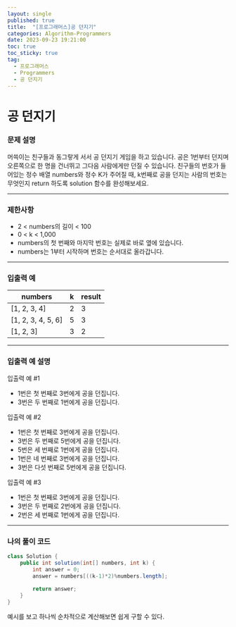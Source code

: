 ```yaml
---
layout: single
published: true
title:  "[프로그래머스]공 던지기"
categories: Algorithm-Programmers
date: 2023-09-23 19:21:00
toc: true
toc_sticky: true
tag:   
  - 프로그래머스
  - Programmers
  - 공 던지기
---
```


# 공 던지기

### 문제 설명

머쓱이는 친구들과 동그랗게 서서 공 던지기 게임을 하고 있습니다. 공은 1번부터 던지며 오른쪽으로 한 명을 건너뛰고 그다음 사람에게만 던질 수 있습니다. 친구들의 번호가 들어있는 정수 배열 numbers와 정수 K가 주어질 때, k번째로 공을 던지는 사람의 번호는 무엇인지 return 하도록 solution 함수를 완성해보세요.

----------------

### 제한사항

* 2 < numbers의 길이 < 100
* 0 < k < 1,000
* numbers의 첫 번째와 마지막 번호는 실제로 바로 옆에 있습니다.
* numbers는 1부터 시작하며 번호는 순서대로 올라갑니다.



----------------

### 입출력 예

|numbers	|k	|result|
|---|---|---|
|[1, 2, 3, 4]|	2|	3|
|[1, 2, 3, 4, 5, 6]|	5|	3|
|[1, 2, 3]|	3|	2|

----------------
### 입출력 예 설명

입출력 예 #1  

* 1번은 첫 번째로 3번에게 공을 던집니다.
* 3번은 두 번째로 1번에게 공을 던집니다.
  

입출력 예 #2  

* 1번은 첫 번째로 3번에게 공을 던집니다.
* 3번은 두 번째로 5번에게 공을 던집니다.
* 5번은 세 번째로 1번에게 공을 던집니다.
* 1번은 네 번째로 3번에게 공을 던집니다.
* 3번은 다섯 번째로 5번에게 공을 던집니다.
  

입출력 예 #3

* 1번은 첫 번째로 3번에게 공을 던집니다.
* 3번은 두 번째로 2번에게 공을 던집니다.
* 2번은 세 번째로 1번에게 공을 던집니다.

  


----------------

### 나의 풀이 코드

```java
class Solution {
    public int solution(int[] numbers, int k) {
        int answer = 0;
        answer = numbers[((k-1)*2)%numbers.length];
        
        return answer;
    }
}
```
<p>
예시를 보고 하나씩 순차적으로 계산해보면 쉽게 구할 수 있다.
</p>



